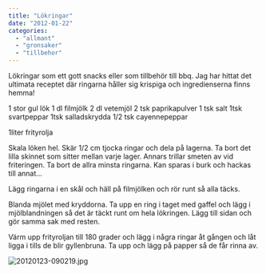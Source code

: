 ```yaml
---
title: "Lökringar"
date: "2012-01-22"
categories: 
  - "allmant"
  - "gronsaker"
  - "tillbehor"
---
```


Lökringar som ett gott snacks eller som tillbehör till bbq. Jag har hittat det ultimata receptet där ringarna håller sig krispiga och ingredienserna finns hemma!

1 stor gul lök 1 dl filmjölk 2 dl vetemjöl 2 tsk paprikapulver 1 tsk salt 1tsk svartpeppar 1tsk salladskrydda 1/2 tsk cayennepeppar

1liter frityrolja

Skala löken hel. Skär 1/2 cm tjocka ringar och dela på lagerna. Ta bort det lilla skinnet som sitter mellan varje lager. Annars trillar smeten av vid friteringen. Ta bort de allra minsta ringarna. Kan sparas i burk och hackas till annat...

Lägg ringarna i en skål och häll på filmjölken och rör runt så alla täcks.

Blanda mjölet med kryddorna. Ta upp en ring i taget med gaffel och lägg i mjölblandningen så det är täckt runt om hela lökringen. Lägg till sidan och gör samma sak med resten.

Värm upp frityroljan till 180 grader och lägg i några ringar åt gången och låt ligga i tills de blir gyllenbruna. Ta upp och lägg på papper så de får rinna av.  
  
![20120123-090219.jpg](/static/img/20120123-090219.jpg)

